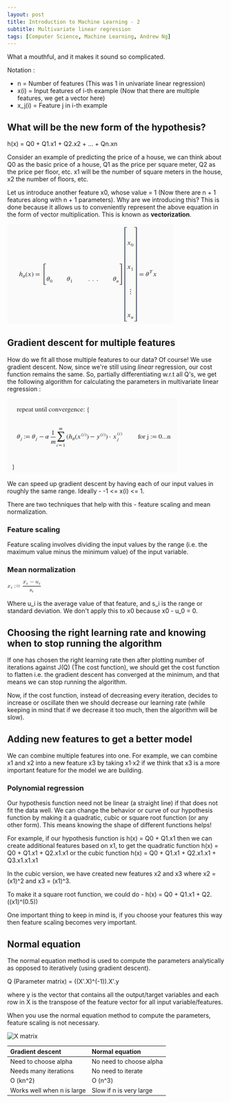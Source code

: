 ```yaml
---
layout: post
title: Introduction to Machine Learning - 2
subtitle: Multivariate linear regression 
tags: [Computer Science, Machine Learning, Andrew Ng]
---
```


What a mouthful, and it makes it sound so complicated.

Notation :
* n = Number of features (This was 1 in univariate linear regression)
* x(i) = Input feature*s* of i-th example (Now that there are multiple features, we get a vector here)
* x_j(i) = Feature j in i-th example

## What will be the new form of the hypothesis?

h(x) = Q0 + Q1.x1 + Q2.x2 + ... + Qn.xn

Consider an example of predicting the price of a house, we can think about Q0 as the basic price of a house, Q1 as the price per square meter, Q2 as the price per floor, etc. x1 will be the number of square meters in the house, x2 the number of floors, etc.

Let us introduce another feature x0, whose value = 1 (Now there are n + 1 features along with n + 1 parameters). Why are we introducing this? This is done because it allows us to conveniently represent the above equation in the form of vector multiplication. This is known as **vectorization**. 

![Vectorization of multivariate linear regression](/img/VMLR "Vectorization of multivariate linear regression")

## Gradient descent for multiple features

How do we fit all those multiple features to our data? Of course! We use gradient descent. Now, since we're still using _linear_ regression, our cost function remains the same. So, partially differentiating w.r.t all Q's, we get the following algorithm for calculating the parameters in multivariate linear regression : 

![Parameters for multivariate linear regression](/img/PMLR "Parameters for multivariate linear regression")

We can speed up gradient descent by having each of our input values in roughly the same range. Ideally - -1 <= x(i) <= 1.

There are two techniques that help with this - feature scaling and mean normalization. 

### Feature scaling 

Feature scaling involves dividing the input values by the range (i.e. the maximum value minus the minimum value) of the input variable.

### Mean normalization

![Mean normalization formula](/img/MN.png "Mean normalization formula")

Where u_i is the average value of that feature, and s_i is the range or standard deviation. We don't apply this to x0 because x0 - u_0 = 0.

## Choosing the right learning rate and knowing when to stop running the algorithm

If one has chosen the right learning rate then after plotting number of iterations against J(Q) (The cost function), we should get the cost function to flatten i.e. the gradient descent has converged at the minimum, and that means we can stop running the algorithm. 

Now, if the cost function, instead of decreasing every iteration, decides to increase or oscillate then we should decrease our learning rate (while keeping in mind that if we decrease it too much, then the algorithm will be slow).

## Adding new features to get a better model 

We can combine multiple features into one. For example, we can combine x1 and x2 into a new feature x3 by taking x1⋅x2 if we think that x3 is a more important feature for the model we are building.

### Polynomial regression

Our hypothesis function need not be linear (a straight line) if that does not fit the data well. We can change the behavior or curve of our hypothesis function by making it a quadratic, cubic or square root function (or any other form). This means knowing the shape of different functions helps! 

For example, if our hypothesis function is h(x) = Q0 + Q1.x1 then we can create additional features based on x1, to get the quadratic function h(x) = Q0 + Q1.x1 + Q2.x1.x1 or the cubic function h(x) = Q0 + Q1.x1 + Q2.x1.x1 + Q3.x1.x1.x1

In the cubic version, we have created new features x2 and x3 where x2 = (x1)^2 and x3 = (x1)^3.

To make it a square root function, we could do - h(x) = Q0 + Q1.x1 + Q2.((x1)^(0.5))

One important thing to keep in mind is, if you choose your features this way then feature scaling becomes very important.

## Normal equation

The normal equation method is used to compute the parameters analytically as opposed to iteratively (using gradient descent). 

Q (Parameter matrix) = ((X'.X)^(-1)).X'.y

where y is the vector that contains all the output/target variables and each row in X is the transpose of the feature vector for all input variable/features. 

When you use the normal equation method to compute the parameters, feature scaling is not necessary. 

![X matrix](https://d3c33hcgiwev3.cloudfront.net/imageAssetProxy.v1/dykma6dwEea3qApInhZCFg_333df5f11086fee19c4fb81bc34d5125_Screenshot-2016-11-10-10.06.16.png?expiry=1513641600000&hmac=tJDVD9Jq_c-dbewUSsK7vFQFgk6pCEvyNTFWfP6ZCdg "Finding out the X matrix")

| Gradient descent | Normal equation |
| :--------------- | :-------------- |
| Need to choose alpha	| No need to choose alpha |
| Needs many iterations	| No need to iterate |
| O (kn^2) |	O (n^3) | 
| Works well when n is large |	Slow if n is very large |


